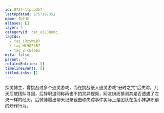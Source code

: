 ```yaml
---
id: 0724-1tpqp3h7
lastUpdated: 1757167352
name: 兔小妹
aliases: []
layer: 4
categoryId: cat_X3JSNomc
tagIds:
  - tag_iRzyWsB7
  - tag_Mt90EkB7
  - tag_Z-cEla6x
nsfw: false
parent: ""
relatedEntries: []
timelineEvents: []
titledLinks: []
---
```


探灵博主，曾挑战过多个通灵游戏，而在挑战纸人通灵游戏“丑时之咒”后失踪，几天后被团队寻回，后辞职退网称再也不拍灵异视频，网友纷纷猜测其是否遭遇了左央一样的经历。后微博爆出聊天记录截图称失踪事件实际上是团队在兔小妹辞职前的炒作行为。
